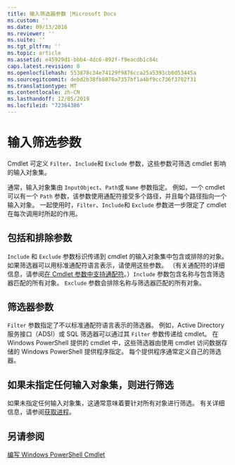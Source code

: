 ```yaml
---
title: 输入筛选器参数 |Microsoft Docs
ms.custom: ''
ms.date: 09/13/2016
ms.reviewer: ''
ms.suite: ''
ms.tgt_pltfrm: ''
ms.topic: article
ms.assetid: e45929d1-bbb4-4dc6-892f-f9eacdb1c84c
caps.latest.revision: 8
ms.openlocfilehash: 553878c34e74129f9876cca25a5393cb0d53445a
ms.sourcegitcommit: debd2b38fb8070a7357bf1a4bf9cc736f3702f31
ms.translationtype: MT
ms.contentlocale: zh-CN
ms.lasthandoff: 12/05/2019
ms.locfileid: "72364386"
---
```

# <a name="input-filter-parameters"></a>输入筛选参数

Cmdlet 可定义 `Filter`、`Include`和 `Exclude` 参数，这些参数可筛选 cmdlet 影响的输入对象集。

通常，输入对象集由 `InputObject`、`Path`或 `Name` 参数指定。 例如，一个 cmdlet 可以有一个 `Path` 参数，该参数使用通配符接受多个路径，并且每个路径指向一个输入对象。 一起使用时，`Filter`、`Include`和 `Exclude` 参数进一步限定了 cmdlet 在每次调用时所起的作用。

## <a name="include-and-exclude-parameters"></a>包括和排除参数

`Include` 和 `Exclude` 参数标识传递到 cmdlet 的输入对象集中包含或排除的对象。 如果筛选器可以用标准通配符语言表示，请使用这些参数。 （有关通配符的详细信息，请参阅[在 Cmdlet 参数中支持通配符](./supporting-wildcard-characters-in-cmdlet-parameters.md)。）`Include` 参数包含名称与包含筛选器匹配的所有对象。 `Exclude` 参数会排除名称与筛选器匹配的所有对象。

## <a name="filter-parameter"></a>筛选器参数

`Filter` 参数指定了不以标准通配符语言表示的筛选器。 例如，Active Directory 服务接口（ADSI）或 SQL 筛选器可以通过其 `Filter` 参数传递给 cmdlet。 在 Windows PowerShell 提供的 cmdlet 中，这些筛选器由使用 cmdlet 访问数据存储的 Windows PowerShell 提供程序指定。 每个提供程序通常定义自己的筛选器。

## <a name="filtering-if-no-set-of-input-objects-is-specified"></a>如果未指定任何输入对象集，则进行筛选

如果未指定任何输入对象集，这通常意味着要针对所有对象进行筛选。 有关详细信息，请参阅[获取进程](/powershell/module/Microsoft.PowerShell.Management/Get-Process)。

## <a name="see-also"></a>另请参阅

[编写 Windows PowerShell Cmdlet](./writing-a-windows-powershell-cmdlet.md)